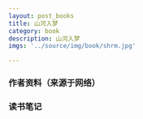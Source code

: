 ```yaml
---
layout: post_books
title: 山河入梦
category: book
description: 山河入梦
imgs: '../source/img/book/shrm.jpg'

---
```

### 作者资料（来源于网络）


### 读书笔记
 